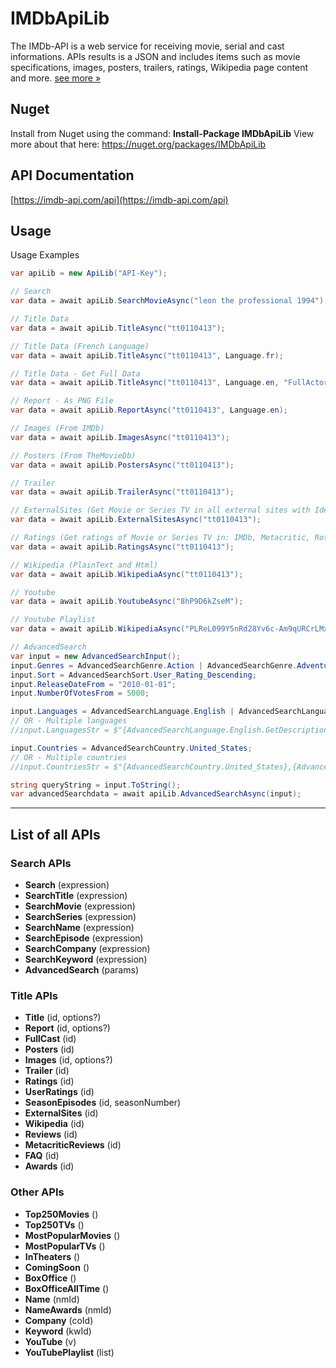 # IMDbApiLib
The IMDb-API is a web service for receiving movie, serial and cast informations. APIs results is a JSON and includes items such as movie specifications, images, posters, trailers, ratings, Wikipedia page content and more. [see more »](https://imdb-api.com)

## Nuget
Install from Nuget using the command: **Install-Package IMDbApiLib** View more about that here:  https://nuget.org/packages/IMDbApiLib

## API Documentation
[https://imdb-api.com/api](https://imdb-api.com/api)

## Usage
Usage Examples
```csharp
var apiLib = new ApiLib("API-Key");

// Search
var data = await apiLib.SearchMovieAsync("leon the professional 1994");

// Title Data
var data = await apiLib.TitleAsync("tt0110413");

// Title Data (French Language)
var data = await apiLib.TitleAsync("tt0110413", Language.fr);

// Title Data - Get Full Data
var data = await apiLib.TitleAsync("tt0110413", Language.en, "FullActor,FullCast,Posters,Images,Trailer,Ratings,Wikipedia");

// Report - As PNG File
var data = await apiLib.ReportAsync("tt0110413", Language.en);

// Images (From IMDb)
var data = await apiLib.ImagesAsync("tt0110413");

// Posters (From TheMovieDb)
var data = await apiLib.PostersAsync("tt0110413");

// Trailer
var data = await apiLib.TrailerAsync("tt0110413");

// ExternalSites (Get Movie or Series TV in all external sites with Identifier and URL)
var data = await apiLib.ExternalSitesAsync("tt0110413");

// Ratings (Get ratings of Movie or Series TV in: IMDb, Metacritic, RottenTommatoes, TheMovieDb and TV.com)
var data = await apiLib.RatingsAsync("tt0110413");

// Wikipedia (PlainText and Html)
var data = await apiLib.WikipediaAsync("tt0110413");

// Youtube
var data = await apiLib.YoutubeAsync("8hP9D6kZseM");

// Youtube Playlist
var data = await apiLib.WikipediaAsync("PLReL099Y5nRd28Yv6c-Am9qURCrLMxBmK");

// AdvancedSearch
var input = new AdvancedSearchInput();
input.Genres = AdvancedSearchGenre.Action | AdvancedSearchGenre.Adventure;
input.Sort = AdvancedSearchSort.User_Rating_Descending;
input.ReleaseDateFrom = "2010-01-01";
input.NumberOfVotesFrom = 5000;

input.Languages = AdvancedSearchLanguage.English | AdvancedSearchLanguage.French;
// OR - Multiple languages
//input.LanguagesStr = $"{AdvancedSearchLanguage.English.GetDescription()},{AdvancedSearchLanguage.French.GetDescription()}";

input.Countries = AdvancedSearchCountry.United_States;
// OR - Multiple countries
//input.CountriesStr = $"{AdvancedSearchCountry.United_States},{AdvancedSearchCountry.France},{AdvancedSearchCountry.United_Kingdom}";

string queryString = input.ToString();
var advancedSearchdata = await apiLib.AdvancedSearchAsync(input);
```

----
## List of all APIs
### Search APIs
* **Search** (expression)
* **SearchTitle** (expression)
* **SearchMovie** (expression)
* **SearchSeries** (expression)
* **SearchName** (expression)
* **SearchEpisode** (expression)
* **SearchCompany** (expression)
* **SearchKeyword** (expression)
* **AdvancedSearch** (params)

### Title APIs
* **Title** (id, options?)
* **Report** (id, options?)
* **FullCast** (id)
* **Posters** (id)
* **Images** (id, options?)
* **Trailer** (id)
* **Ratings** (id)
* **UserRatings** (id)
* **SeasonEpisodes** (id, seasonNumber)
* **ExternalSites** (id)
* **Wikipedia** (id)
* **Reviews** (id)
* **MetacriticReviews** (id)
* **FAQ** (id)
* **Awards** (id)

### Other APIs
* **Top250Movies** ()
* **Top250TVs** ()
* **MostPopularMovies** ()
* **MostPopularTVs** ()
* **InTheaters** ()
* **ComingSoon** ()
* **BoxOffice** ()
* **BoxOfficeAllTime** ()
* **Name** (nmId)
* **NameAwards** (nmId)
* **Company** (coId)
* **Keyword** (kwId)
* **YouTube** (v)
* **YouTubePlaylist** (list)
